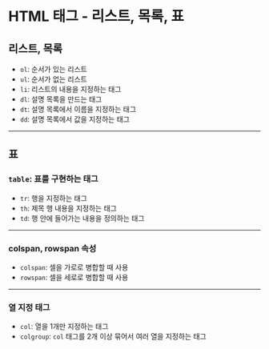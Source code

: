 # HTML 태그 - 리스트, 목록, 표

## 리스트, 목록
- `ol`: 순서가 있는 리스트
- `ul`: 순서가 없는 리스트
- `li`: 리스트의 내용을 지정하는 태그
- `dl`: 설명 목록을 만드는 태그
- `dt`: 설명 목록에서 이름을 지정하는 태그
- `dd`: 설명 목록에서 값을 지정하는 태그

---

## 표
### `table`: 표를 구현하는 태그
- `tr`: 행을 지정하는 태그
- `th`: 제목 행 내용을 지정하는 태그
- `td`: 행 안에 들어가는 내용을 정의하는 태그

---

### colspan, rowspan 속성
- `colspan`: 셀을 가로로 병합할 때 사용
- `rowspan`: 셀을 세로로 병합할 때 사용

---

### 열 지정 태그
- `col`: 열을 1개만 지정하는 태그
- `colgroup`: `col` 태그를 2개 이상 묶어서 여러 열을 지정하는 태그

